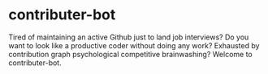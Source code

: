 # contributer-bot
Tired of maintaining an active Github just to land job interviews? Do you want to look like a productive coder without doing any work? Exhausted by contribution graph psychological competitive brainwashing? Welcome to contributer-bot.
